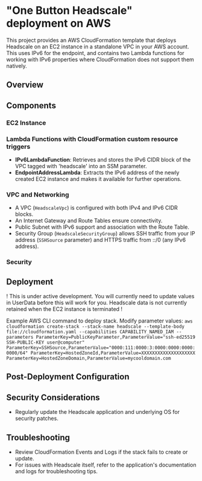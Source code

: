 # "One Button Headscale" deployment on AWS

This project provides an AWS CloudFormation template that deploys Headscale on an EC2 instance in a standalone VPC in your AWS account. This uses IPv6 for the endpoint, and contains two Lambda functions for working with IPv6 properties where CloudFormation does not support them natively.

## Overview

## Components

### EC2 Instance


### Lambda Functions with CloudFormation custom resource triggers

- **IPv6LambdaFunction**: Retrieves and stores the IPv6 CIDR block of the VPC tagged with 'headscale' into an SSM parameter.
- **EndpointAddressLambda**: Extracts the IPv6 address of the newly created EC2 instance and makes it available for further operations.

### VPC and Networking

- A VPC (`HeadscaleVpc`) is configured with both IPv4 and IPv6 CIDR blocks.
- An Internet Gateway and Route Tables ensure connectivity.
- Public Subnet with IPv6 support and association with the Route Table.
- Security Group (`HeadscaleSecurityGroup`) allows SSH traffic from your IP address (`SSHSource` parameter) and HTTPS traffic from ::/0 (any IPv6 address).

### Security


## Deployment

! This is under active development. You will currently need to update values in UserData before this will work for you. Headscale data is not currently retained when the EC2 instance is terminated !

Example AWS CLI command to deploy stack. Modify parameter values:
```aws cloudformation create-stack --stack-name headscale --template-body file://cloudformation.yaml --capabilities CAPABILITY_NAMED_IAM --parameters ParameterKey=PublicKeyParameter,ParameterValue="ssh-ed25519 SSH-PUBLIC-KEY user@computer" ParameterKey=SSHSource,ParameterValue="0000:111:0000:3:0000:0000:0000:0000/64" ParameterKey=HostedZoneId,ParameterValue=XXXXXXXXXXXXXXXXXXXX ParameterKey=HostedZoneDomain,ParameterValue=mycooldomain.com```

## Post-Deployment Configuration


## Security Considerations

- Regularly update the Headscale application and underlying OS for security patches.

## Troubleshooting

- Review CloudFormation Events and Logs if the stack fails to create or update.
- For issues with Headscale itself, refer to the application's documentation and logs for troubleshooting tips.